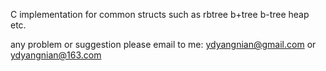 C implementation for common structs such as rbtree b+tree b-tree heap etc.

any problem or suggestion please email to me: ydyangnian@gmail.com or ydyangnian@163.com
